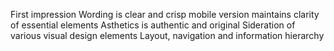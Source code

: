 First impression
Wording is clear and crisp
mobile version maintains clarity of essential elements
Asthetics is authentic and original
Sideration of various visual design elements
Layout, navigation and information hierarchy
